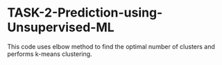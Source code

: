 # TASK-2-Prediction-using-Unsupervised-ML

This code uses elbow method to find the optimal number of clusters and performs k-means clustering.
